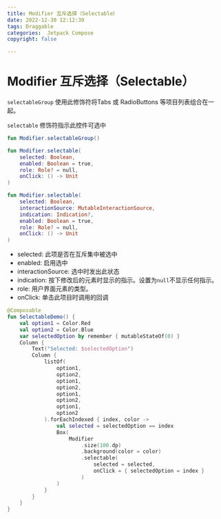 ```yaml
---
title: Modifier 互斥选择（Selectable）
date: 2022-12-30 12:12:39
tags: Draggable
categories:  Jetpack Compose
copyright: false

---
```


# Modifier 互斥选择（Selectable）

`selectableGroup` 使用此修饰符将Tabs 或 RadioButtons 等项目列表组合在一起。

`selectable` 修饰符指示此控件可选中

```kotlin
fun Modifier.selectableGroup()

fun Modifier.selectable(
    selected: Boolean,
    enabled: Boolean = true,
    role: Role? = null,
    onClick: () -> Unit
)

fun Modifier.selectable(
    selected: Boolean,
    interactionSource: MutableInteractionSource,
    indication: Indication?,
    enabled: Boolean = true,
    role: Role? = null,
    onClick: () -> Unit
)
```

- selected: 此项是否在互斥集中被选中
- enabled: 启用选中
- interactionSource: 选中时发出此状态
- indication: 按下修改后的元素时显示的指示。设置为`null`不显示任何指示。
- role: 用户界面元素的类型。
- onClick: 单击此项目时调用的回调

```kotlin
@Composable
fun SelectableDemo() {
    val option1 = Color.Red
    val option2 = Color.Blue
    var selectedOption by remember { mutableStateOf(0) }
    Column {
        Text("Selected: $selectedOption")
        Column {
            listOf(
                option1,
                option2,
                option1,
                option2,
                option1,
                option2,
                option1,
                option2
            ).forEachIndexed { index, color ->
                val selected = selectedOption == index
                Box(
                    Modifier
                        .size(100.dp)
                        .background(color = color)
                        .selectable(
                            selected = selected,
                            onClick = { selectedOption = index }
                        )
                )
            }
        }
    }
}
```

